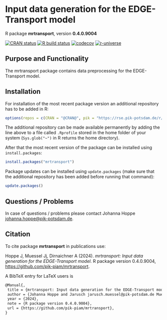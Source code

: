 # Input data generation for the EDGE-Transport model

R package **mrtransport**, version **0.4.0.9004**

[![CRAN status](https://www.r-pkg.org/badges/version/mrtransport)](https://cran.r-project.org/package=mrtransport)  [![R build status](https://github.com/pik-piam/mrtransport/workflows/check/badge.svg)](https://github.com/pik-piam/mrtransport/actions) [![codecov](https://codecov.io/gh/pik-piam/mrtransport/branch/master/graph/badge.svg)](https://app.codecov.io/gh/pik-piam/mrtransport) [![r-universe](https://pik-piam.r-universe.dev/badges/mrtransport)](https://pik-piam.r-universe.dev/builds)

## Purpose and Functionality

The mrtransport package contains data preprocessing for the
    EDGE-Transport model.


## Installation

For installation of the most recent package version an additional repository has to be added in R:

```r
options(repos = c(CRAN = "@CRAN@", pik = "https://rse.pik-potsdam.de/r/packages"))
```
The additional repository can be made available permanently by adding the line above to a file called `.Rprofile` stored in the home folder of your system (`Sys.glob("~")` in R returns the home directory).

After that the most recent version of the package can be installed using `install.packages`:

```r 
install.packages("mrtransport")
```

Package updates can be installed using `update.packages` (make sure that the additional repository has been added before running that command):

```r 
update.packages()
```

## Questions / Problems

In case of questions / problems please contact Johanna Hoppe <johanna.hoppe@pik-potsdam.de>.

## Citation

To cite package **mrtransport** in publications use:

Hoppe J, Muessel Jj, Dirnaichner A (2024). _mrtransport: Input data generation for the EDGE-Transport model_. R package version 0.4.0.9004, <https://github.com/pik-piam/mrtransport>.

A BibTeX entry for LaTeX users is

 ```latex
@Manual{,
  title = {mrtransport: Input data generation for the EDGE-Transport model},
  author = {Johanna Hoppe and Jarusch jarusch.muessel@pik-potsdam.de Muessel and Alois Dirnaichner},
  year = {2024},
  note = {R package version 0.4.0.9004},
  url = {https://github.com/pik-piam/mrtransport},
}
```
